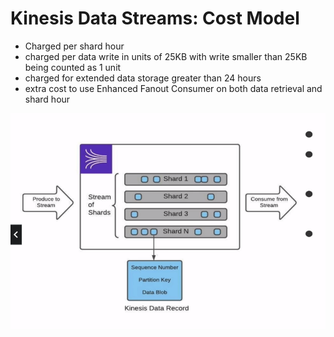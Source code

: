 # Kinesis Data Streams: Cost Model
- Charged per shard hour
- charged per data write in units of 25KB with write smaller than 25KB being counted as 1 unit
- charged for extended data storage greater than 24 hours
- extra cost to use Enhanced Fanout Consumer on both data retrieval and shard hour


![Alt text](image-4.png)